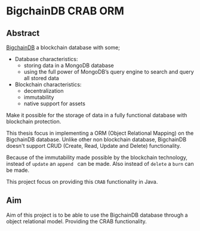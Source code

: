 # BigchainDB CRAB ORM

## Abstract
[BigchainDB](https://bigchaindb.com/) a blockchain database with some;
* Database characteristics: 
    * storing data in a MongoDB database
    * using the full power of MongoDB’s query engine to search and query all stored data
* Blockchain characteristics:
    * decentralization
    * immutability
    * native support for assets

Make it possible for the storage of data in a fully functional database with blockchain protection.

This thesis focus in implementing a ORM (Object Relational Mapping) on the BigchainDB database. 
Unlike other non blockchain database, BigchainDB doesn't support CRUD (Create, Read, Update and Delete) functionality.

Because of the immutability made possible by the blockchain technology, instead of `update` an `append ` can be made.
Also instead of `delete` a `burn` can be made.

This project focus on providing this `CRAB` functionality in Java.

## Aim
Aim of this project is to be able to use the BigchainDB database through a object relational model. Providing the CRAB functionality.